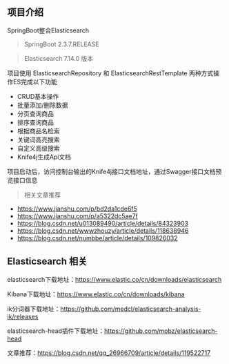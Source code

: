 ## 项目介绍

SpringBoot整合Elasticsearch

> SpringBoot 2.3.7.RELEASE

> Elasticsearch 7.14.0 版本

项目使用 ElasticsearchRepository 和 ElasticsearchRestTemplate 两种方式操作ES完成以下功能

- CRUD基本操作
- 批量添加/删除数据
- 分页查询商品
- 排序查询商品
- 根据商品名检索
- 关键词高亮搜索
- 自定义高级搜索
- Knife4j生成Api文档

项目启动后，访问控制台输出的Knife4j接口文档地址，通过Swagger接口文档预览接口信息

> 相关文章推荐

- https://www.jianshu.com/p/bd2da1cde6f5
- https://www.jianshu.com/p/a5322dc5ae7f
- https://blog.csdn.net/u013089490/article/details/84323903
- https://blog.csdn.net/wwwzhouzy/article/details/118638946
- https://blog.csdn.net/numbbe/article/details/109826032

## Elasticsearch 相关

elasticsearch下载地址：https://www.elastic.co/cn/downloads/elasticsearch

Kibana下载地址：https://www.elastic.co/cn/downloads/kibana

ik分词器下载地址：https://github.com/medcl/elasticsearch-analysis-ik/releases

elasticsearch-head插件下载地址：https://github.com/mobz/elasticsearch-head

文章推荐：https://blog.csdn.net/qq_26966709/article/details/119522717
